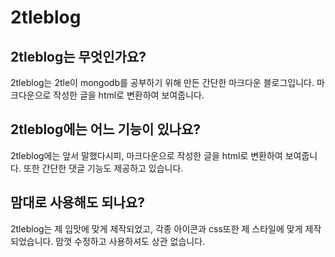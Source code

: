 # 2tleblog
## 2tleblog는 무엇인가요?
2tleblog는 2tle이 mongodb를 공부하기 위해 만든 간단한 마크다운 블로그입니다. 마크다운으로 작성한 글을 html로 변환하여 보여줍니다.
## 2tleblog에는 어느 기능이 있나요?
2tleblog에는 앞서 말했다시피, 마크다운으로 작성한 글을 html로 변환하여 보여줍니다. 또한 간단한 댓글 기능도 제공하고 있습니다.
## 맘대로 사용해도 되나요?
2tleblog는 제 입맛에 맞게 제작되었고, 각종 아이콘과 css또한 제 스타일에 맞게 제작되었습니다. 맘껏 수정하고 사용하셔도 상관 없습니다.
